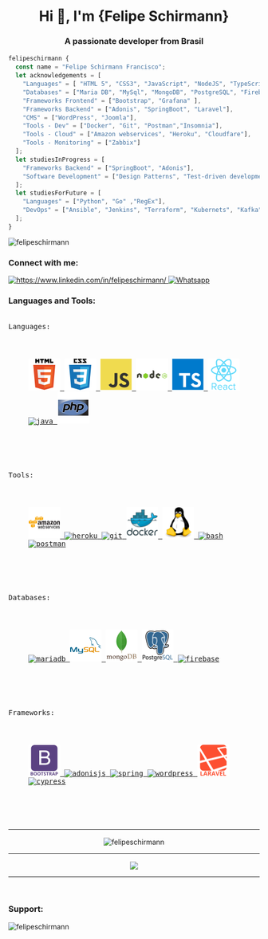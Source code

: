 <!---
felipeschirmann/felipeschirmann is a ✨ special ✨ repository because its `README.md` (this file) appears on your GitHub profile.
You can click the Preview link to take a look at your changes.
--->
<h1 align="center">Hi 👋, I'm {Felipe Schirmann}</h1>
<h3 align="center">A passionate developer from Brasil</h3>

```js
felipeschirmann {
  const name = "Felipe Schirmann Francisco";
  let acknowledgements = [
    "Languages" = [ "HTML 5", "CSS3", "JavaScript", "NodeJS", "TypeScript", "ReactJS", "Java", "PHP",   "C", "C++" ],
    "Databases" = ["Maria DB", "MySql", "MongoDB", "PostgreSQL", "Firebase"],
    "Frameworks Frontend" = ["Bootstrap", "Grafana" ],
    "Frameworks Backend" = ["Adonis", "SpringBoot", "Laravel"],
    "CMS" = ["WordPress", "Joomla"],
    "Tools - Dev" = ["Docker", "Git", "Postman","Insomnia"],
    "Tools - Cloud" = ["Amazon webservices", "Heroku", "Cloudfare"],
    "Tools - Monitoring" = ["Zabbix"]
  ];
  let studiesInProgress = [
    "Frameworks Backend" = ["SpringBoot", "Adonis"],
    "Software Development" = ["Design Patterns", "Test-driven development"]
  ];
  let studiesForFuture = [
    "Languages" = ["Python", "Go" ,"RegEx"],
    "DevOps" = ["Ansible", "Jenkins", "Terraform", "Kubernets", "Kafka"]
  ];
}
```

<p align="left"> <img
    src="https://komarev.com/ghpvc/?username=felipeschirmann&label=Profile%20views&color=0e75b6&style=flat"
    alt="felipeschirmann" />
</p>

<h3 align="left">Connect with me:</h3>
  <a href="https://linkedin.com/in/felipeschirmann/" target="blank"><img 
      src="https://raw.githubusercontent.com/rahuldkjain/github-profile-readme-generator/master/src/images/icons/Social/linked-in-alt.svg"
      alt="https://www.linkedin.com/in/felipeschirmann/" height="48" width="48" />
      </a>
  <a href="https://api.whatsapp.com/send?phone=5527992790505" target="blank"> <img 
    src="https://img.icons8.com/color/48/000000/whatsapp--v6.png" alt="Whatsapp" height="48" width="48"/>
  </a>
</p>

<h3 align="left">Languages and Tools:</h3>
<br />
<div>
  <kbd>
    <kbd>Languages:</kbd>
    <div style="margin: 20px; padding: 20px;">
      <br />
      <a href="https://www.w3.org/html/" target="_blank" rel="noreferrer"> <img
          src="https://raw.githubusercontent.com/devicons/devicon/master/icons/html5/html5-original-wordmark.svg"
          alt="html5" width="15%" />
      </a>
      <a href="https://www.w3schools.com/css/" target="_blank" rel="noreferrer"> <img
          src="https://raw.githubusercontent.com/devicons/devicon/master/icons/css3/css3-original-wordmark.svg"
          alt="css3" width="15%" />
      </a>
      <a href="https://developer.mozilla.org/en-US/docs/Web/JavaScript" target="_blank" rel="noreferrer"> <img
          src="https://raw.githubusercontent.com/devicons/devicon/master/icons/javascript/javascript-original.svg"
          alt="javascript" width="15%" />
      </a>
      <a href="https://nodejs.org" target="_blank" rel="noreferrer"> <img
          src="https://raw.githubusercontent.com/devicons/devicon/master/icons/nodejs/nodejs-original-wordmark.svg"
          alt="nodejs" width="15%" />
      </a>
      <a href="https://www.typescriptlang.org/" target="_blank" rel="noreferrer"> <img
          src="https://raw.githubusercontent.com/devicons/devicon/master/icons/typescript/typescript-original.svg"
          alt="typescript" width="15%" />
      </a>
      <a href="https://reactjs.org/" target="_blank" rel="noreferrer"> <img
          src="https://raw.githubusercontent.com/devicons/devicon/master/icons/react/react-original-wordmark.svg"
          alt="react" width="15%" />
      </a>
      <a href="https://www.java.com" target="_blank" rel="noreferrer"> <img
          src="https://cdn.jsdelivr.net/gh/devicons/devicon/icons/java/java-original-wordmark.svg" alt="java" width="15%" />
      </a>
      <a href="https://www.php.net" target="_blank" rel="noreferrer"> <img
          src="https://raw.githubusercontent.com/devicons/devicon/master/icons/php/php-original.svg" alt="php" width="15%" />
      </a>
    </div>
    <br />
  </kbd>
  <br />
  <br />
  <kbd>
    <kbd>Tools:</kbd>
    <div style="margin: 20px; padding: 20px;">
      <br />
      <a href="https://aws.amazon.com" target="_blank" rel="noreferrer">
        <img
          src="https://raw.githubusercontent.com/devicons/devicon/master/icons/amazonwebservices/amazonwebservices-original-wordmark.svg"
          alt="aws" width="15%" />
      </a>
      <a href="https://heroku.com" target="_blank" rel="noreferrer">
        <img src="https://cdn.jsdelivr.net/gh/devicons/devicon/icons/heroku/heroku-original-wordmark.svg" alt="heroku" width="15%" />
      </a>
      <a href="https://git-scm.com/" target="_blank" rel="noreferrer">
        <img src="https://cdn.jsdelivr.net/gh/devicons/devicon/icons/git/git-original-wordmark.svg" alt="git" width="15%" />
      </a>
      <a href="https://www.docker.com/" target="_blank" rel="noreferrer">
        <img src="https://raw.githubusercontent.com/devicons/devicon/master/icons/docker/docker-original-wordmark.svg"
          alt="docker" width="15%" />
      </a>
      <a href="https://www.linux.org/" target="_blank" rel="noreferrer">
        <img src="https://raw.githubusercontent.com/devicons/devicon/master/icons/linux/linux-original.svg" alt="linux" width="15%" />
      </a>
      <a href="https://www.gnu.org/software/bash/" target="_blank" rel="noreferrer">
        <img src="https://www.vectorlogo.zone/logos/gnu_bash/gnu_bash-icon.svg" 
        alt="bash" width="15%" />
      </a>
      <a href="https://postman.com" target="_blank" rel="noreferrer">
        <img src="https://www.vectorlogo.zone/logos/getpostman/getpostman-icon.svg" 
        alt="postman" width="15%" />
      </a>
    </div>
    <br />
  </kbd>
  <br />
  <br />
  <kbd>
    <kbd>Databases:</kbd>
    <div style="margin: 20px; padding: 20px;">
      <br />
      <a href="https://mariadb.org/" target="_blank" rel="noreferrer">
        <img src="https://www.vectorlogo.zone/logos/mariadb/mariadb-icon.svg" 
        alt="mariadb" width="15%" />
      </a>
      <a href="https://www.mysql.com/" target="_blank" rel="noreferrer">
        <img src="https://raw.githubusercontent.com/devicons/devicon/master/icons/mysql/mysql-original-wordmark.svg"
          alt="mysql" width="15%" />
      </a>
      <a href="https://www.mongodb.com/" target="_blank" rel="noreferrer">
        <img src="https://raw.githubusercontent.com/devicons/devicon/master/icons/mongodb/mongodb-original-wordmark.svg"
          alt="mongodb" width="15%" />
      </a>
      <a href="https://www.postgresql.org" target="_blank" rel="noreferrer">
        <img
          src="https://raw.githubusercontent.com/devicons/devicon/master/icons/postgresql/postgresql-original-wordmark.svg"
          alt="postgresql" width="15%" />
      </a>
      <a href="https://firebase.google.com/" target="_blank" rel="noreferrer">
        <img src="https://www.vectorlogo.zone/logos/firebase/firebase-icon.svg" 
        alt="firebase" width="15%" />
      </a>
    </div>
    <br />
  </kbd>
  <br />
  <br />
  <kbd>
    <kbd>Frameworks:</kbd>
    <div style="margin: 20px; padding: 20px;">
      <br />
      <a href="https://getbootstrap.com" target="_blank" rel="noreferrer">
        <img
          src="https://raw.githubusercontent.com/devicons/devicon/master/icons/bootstrap/bootstrap-plain-wordmark.svg"
          alt="bootstrap" width="15%" />
      </a>
      <a href="https://adonisjs.com/" target="_blank" rel="noreferrer">
        <img src="https://cdn.jsdelivr.net/gh/devicons/devicon/icons/adonisjs/adonisjs-original-wordmark.svg"
          alt="adonisjs" width="15%" />
      </a>
      <a href="https://spring.io/" target="_blank" rel="noreferrer">
        <img src="https://cdn.jsdelivr.net/gh/devicons/devicon/icons/spring/spring-original-wordmark.svg" 
        alt="spring" width="15%" />
      </a>
      <a href="https://wordpress.org/" target="_blank" rel="noreferrer">
        <img src="https://cdn.jsdelivr.net/gh/devicons/devicon/icons/wordpress/wordpress-original.svg" alt="wordpress" width="15%" />
      </a>
      <a href="https://laravel.com/" target="_blank" rel="noreferrer">
        <img src="https://raw.githubusercontent.com/devicons/devicon/master/icons/laravel/laravel-plain-wordmark.svg"
          alt="laravel" width="15%" />
      </a>
      <a href="https://www.cypress.io" target="_blank" rel="noreferrer">
        <img
          src="https://raw.githubusercontent.com/simple-icons/simple-icons/6e46ec1fc23b60c8fd0d2f2ff46db82e16dbd75f/icons/cypress.svg"
          alt="cypress" width="15%" />
      </a>
    </div>
    <br />
  </kbd>
</div>
<br />
<hr/>
<p align="center">
  <img align="center"
    src="https://github-readme-stats.vercel.app/api/top-langs?username=felipeschirmann&show_icons=true&locale=en&layout=compact&theme=dark"
    alt="felipeschirmann"  width="70%" />
</p>
<hr/>
<p align="center">
  <img align="center"
    src="https://github-readme-stats.vercel.app/api?username=felipeschirmann&show_icons=true&cache_seconds=7000&theme=dark" width="70%" />
</p>
<hr/>
<br />
<h3 align="left">Support:</h3>
<p>
  <a href="https://www.buymeacoffee.com/felipeschirmann">
    <img align="left" src="https://cdn.buymeacoffee.com/buttons/v2/default-yellow.png" height="50" width="210"
      alt="felipeschirmann" />
  </a>
</p>
<br>
<br>
